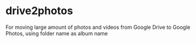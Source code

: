 # drive2photos
For moving large amount of photos and videos from Google Drive to Google Photos, using folder name as album name

